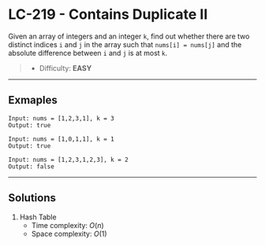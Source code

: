 # LC-219 - Contains Duplicate II

Given an array of integers and an integer `k`, find out whether there are two distinct indices `i` and `j` in the array such that `nums[i] = nums[j]` and the absolute difference between `i` and `j` is at most `k`.

> * Difficulty: **EASY**

---
## Exmaples

```
Input: nums = [1,2,3,1], k = 3
Output: true
```

```
Input: nums = [1,0,1,1], k = 1
Output: true
```

```
Input: nums = [1,2,3,1,2,3], k = 2
Output: false
```

---
## Solutions

1. Hash Table
    * Time complexity: $O(n)$
    * Space complexity: $O(1)$